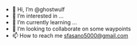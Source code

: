 - 👋 Hi, I’m @ghostwulf
- 👀 I’m interested in ...
- 🌱 I’m currently learning ...
- 💞️ I’m looking to collaborate on some waypoints 
- 📫 How to reach me sfasano5000@gmail.com

<!---
ghostwulf/ghostwulf is a ✨ special ✨ repository because its `README.md` (this file) appears on your GitHub profile.
You can click the Preview link to take a look at your changes.
--->
